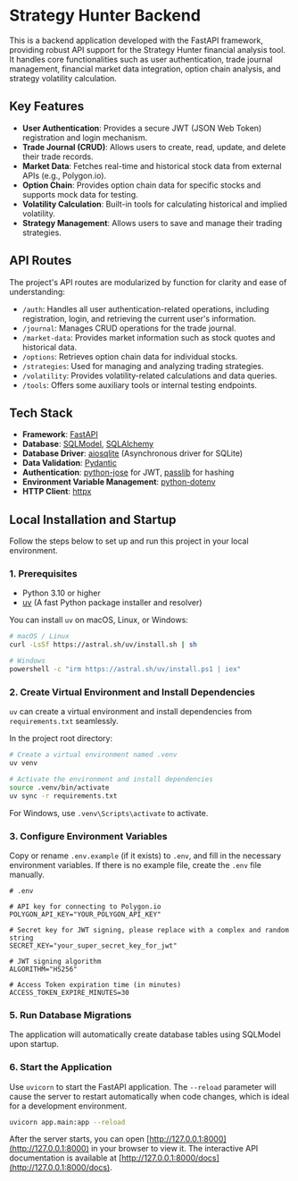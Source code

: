 # Strategy Hunter Backend

This is a backend application developed with the FastAPI framework, providing robust API support for the Strategy Hunter financial analysis tool. It handles core functionalities such as user authentication, trade journal management, financial market data integration, option chain analysis, and strategy volatility calculation.

## Key Features

- **User Authentication**: Provides a secure JWT (JSON Web Token) registration and login mechanism.
- **Trade Journal (CRUD)**: Allows users to create, read, update, and delete their trade records.
- **Market Data**: Fetches real-time and historical stock data from external APIs (e.g., Polygon.io).
- **Option Chain**: Provides option chain data for specific stocks and supports mock data for testing.
- **Volatility Calculation**: Built-in tools for calculating historical and implied volatility.
- **Strategy Management**: Allows users to save and manage their trading strategies.

## API Routes

The project's API routes are modularized by function for clarity and ease of understanding:

- `/auth`: Handles all user authentication-related operations, including registration, login, and retrieving the current user's information.
- `/journal`: Manages CRUD operations for the trade journal.
- `/market-data`: Provides market information such as stock quotes and historical data.
- `/options`: Retrieves option chain data for individual stocks.
- `/strategies`: Used for managing and analyzing trading strategies.
- `/volatility`: Provides volatility-related calculations and data queries.
- `/tools`: Offers some auxiliary tools or internal testing endpoints.

## Tech Stack

- **Framework**: [FastAPI](https://fastapi.tiangolo.com/)
- **Database**: [SQLModel](https://sqlmodel.tiangolo.com/), [SQLAlchemy](https://www.sqlalchemy.org/)
- **Database Driver**: [aiosqlite](https://github.com/omnilib/aiosqlite) (Asynchronous driver for SQLite)
- **Data Validation**: [Pydantic](https://pydantic-docs.helpmanual.io/)
- **Authentication**: [python-jose](https://github.com/mpdavis/python-jose) for JWT, [passlib](https://passlib.readthedocs.io/en/stable/) for hashing
- **Environment Variable Management**: [python-dotenv](https://github.com/theskumar/python-dotenv)
- **HTTP Client**: [httpx](https://www.python-httpx.org/)

## Local Installation and Startup

Follow the steps below to set up and run this project in your local environment.

### 1. Prerequisites

- Python 3.10 or higher
- [uv](https://github.com/astral-sh/uv) (A fast Python package installer and resolver)

You can install `uv` on macOS, Linux, or Windows:

```bash
# macOS / Linux
curl -LsSf https://astral.sh/uv/install.sh | sh

# Windows
powershell -c "irm https://astral.sh/uv/install.ps1 | iex"
```

### 2. Create Virtual Environment and Install Dependencies

`uv` can create a virtual environment and install dependencies from `requirements.txt` seamlessly.

In the project root directory:

```bash
# Create a virtual environment named .venv
uv venv

# Activate the environment and install dependencies
source .venv/bin/activate
uv sync -r requirements.txt
```

For Windows, use `.venv\Scripts\activate` to activate.

### 3. Configure Environment Variables

Copy or rename `.env.example` (if it exists) to `.env`, and fill in the necessary environment variables. If there is no example file, create the `.env` file manually.

```env
# .env

# API key for connecting to Polygon.io
POLYGON_API_KEY="YOUR_POLYGON_API_KEY"

# Secret key for JWT signing, please replace with a complex and random string
SECRET_KEY="your_super_secret_key_for_jwt"

# JWT signing algorithm
ALGORITHM="HS256"

# Access Token expiration time (in minutes)
ACCESS_TOKEN_EXPIRE_MINUTES=30
```

### 5. Run Database Migrations

The application will automatically create database tables using SQLModel upon startup.

### 6. Start the Application

Use `uvicorn` to start the FastAPI application. The `--reload` parameter will cause the server to restart automatically when code changes, which is ideal for a development environment.

```bash
uvicorn app.main:app --reload
```

After the server starts, you can open [http://127.0.0.1:8000](http://127.0.0.1:8000) in your browser to view it.
The interactive API documentation is available at [http://127.0.0.1:8000/docs](http://127.0.0.1:8000/docs).

